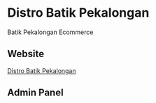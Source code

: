 # Distro Batik Pekalongan
Batik Pekalongan Ecommerce

## Website
<a href="http://debatik.hol.es">Distro Batik Pekalongan</a>


## Admin Panel
